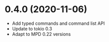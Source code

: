 # 0.4.0 (2020-11-06)

 - Add typed commands and command list API
 - Update to tokio 0.3
 - Adapt to MPD 0.22 versions
